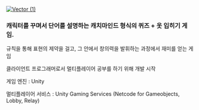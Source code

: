 

<a href="https://halloweeeneveryday.com/"> ![Vector (1)](https://github.com/here0jang/Halloween-Everyday/assets/63058513/e768bf5c-7566-40f2-be3f-6fdd8339d2e0) </a>
<h3>캐릭터를 꾸며서 단어를 설명하는 캐치마인드 형식의 퀴즈 + 옷 입히기 게임.</h3>

규칙을 통해 표현의 제약을 걸고, 그 안에서 창의력을 발휘하는 과정에서 재미를 얻는 게임

클라이언트 프로그래머로서 멀티플레이어 공부를 하기 위해 개발 시작

게임 엔진 : Unity

멀티플레이어 서비스 : Unity Gaming Services (Netcode for Gameobjects, Lobby, Relay)

